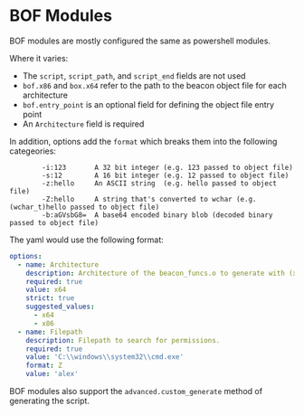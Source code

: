 # BOF Modules

BOF modules are mostly configured the same as powershell modules.

Where it varies:
* The `script`, `script_path`, and `script_end` fields are not used
* `bof.x86` and `box.x64` refer to the path to the beacon object file for each architecture
* `bof.entry_point` is an optional field for defining the object file entry point
* An `Architecture` field is required


In addition, options add the `format` which breaks them into the following categeories:
```
        -i:123       A 32 bit integer (e.g. 123 passed to object file)
        -s:12        A 16 bit integer (e.g. 12 passed to object file)
        -z:hello     An ASCII string  (e.g. hello passed to object file)
        -Z:hello     A string that's converted to wchar (e.g. (wchar_t)hello passed to object file)
        -b:aGVsbG8=  A base64 encoded binary blob (decoded binary passed to object file)
```

The yaml would use the following format:
```yaml
options:
  - name: Architecture
    description: Architecture of the beacon_funcs.o to generate with (x64 or x86).
    required: true
    value: x64
    strict: true
    suggested_values:
      - x64
      - x86
  - name: Filepath
    description: Filepath to search for permissions.
    required: true
    value: 'C:\\windows\\system32\\cmd.exe'
    format: Z
    value: 'alex'
```

BOF modules also support the `advanced.custom_generate` method of generating the script.

